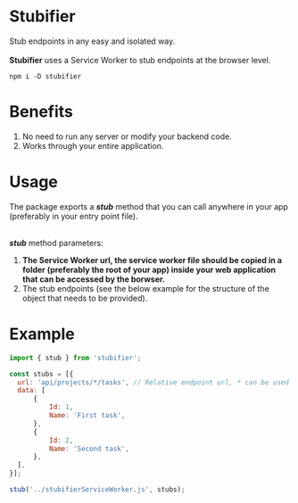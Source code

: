 # Stubifier
Stub endpoints in any easy and isolated way.<br />
<br />
**Stubifier** uses a Service Worker to stub endpoints at the browser level.
<br />
```
npm i -D stubifier
```

# Benefits
1. No need to run any server or modify your backend code.
2. Works through your entire application.

# Usage 
The package exports a _**stub**_ method that you can call anywhere in your app (preferably in your entry point file).<br />
<br />

_**stub**_ method parameters:
1. **The Service Worker url, the service worker file should be copied in a folder (preferably the root of your app) inside your web application that can be accessed by the borwser.**
2. The stub endpoints (see the below example for the structure of the object that needs to be provided).
 
# Example
```javascript
import { stub } from 'stubifier';

const stubs = [{
  url: 'api/projects/*/tasks', // Relative endpoint url, * can be used as a 'jocker'
  data: [
      {
          Id: 1,
          Name: 'First task',
      },
      {
          Id: 2,
          Name: 'Second task',
      },
  ],
}];

stub('../stubifierServiceWorker.js', stubs);
```
